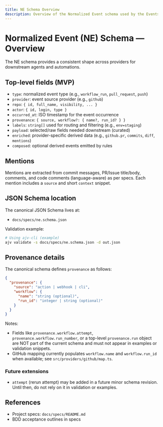 ```yaml
---
title: NE Schema Overview
description: Overview of the Normalized Event schema used by the Events SDK/CLI.
---
```


# Normalized Event (NE) Schema — Overview

The NE schema provides a consistent shape across providers for downstream agents and automations.

## Top-level fields (MVP)

- `type`: normalized event type (e.g., `workflow_run`, `pull_request`, `push`)
- `provider`: event source provider (e.g., `github`)
- `repo`: `{ id, full_name, visibility, ... }`
- `actor`: `{ id, login, type }`
- `occurred_at`: ISO timestamp for the event occurrence
- `provenance`: `{ source, workflow?: { name?, run_id? } }`
- `labels`: `string[]` used for routing and filtering (e.g., `env=staging`)
- `payload`: selected/raw fields needed downstream (curated)
- `enriched`: provider-specific derived data (e.g., `github.pr`, `commits`, `diff`, `mentions`)
- `composed`: optional derived events emitted by rules

## Mentions

Mentions are extracted from commit messages, PR/Issue title/body, comments, and code comments (language-aware) as per specs. Each mention includes a `source` and short `context` snippet.

## JSON Schema location

The canonical JSON Schema lives at:

- `docs/specs/ne.schema.json`

Validation example:

```bash
# Using ajv-cli (example)
ajv validate -s docs/specs/ne.schema.json -d out.json
```

## Provenance details

The canonical schema defines `provenance` as follows:

```json
{
  "provenance": {
    "source": "action | webhook | cli",
    "workflow": {
      "name": "string (optional)",
      "run_id": "integer | string (optional)"
    }
  }
}
```

Notes:

- Fields like `provenance.workflow.attempt`, `provenance.workflow.run_number`, or a top-level `provenance.run` object are NOT part of the current schema and must not appear in examples or validation snippets.
- GitHub mapping currently populates `workflow.name` and `workflow.run_id` when available; see `src/providers/github/map.ts`.

### Future extensions

- `attempt` (rerun attempt) may be added in a future minor schema revision. Until then, do not rely on it in validation or examples.

## References

- Project specs: `docs/specs/README.md`
- BDD acceptance outlines in specs
